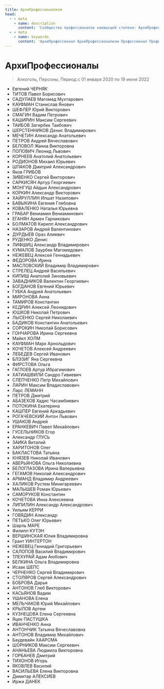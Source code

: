 ```yaml
---
title: АрхиПрофессионализм
head:
  - - meta
    - name: description
      content: 'Сообщество профессионалов наивысшей степени: АрхиПрофессионалов - это официальный Партнер Сбербанка'
  - - meta
    - name: keywords 
      content: 'АрхиПрофессионал АрхиПрофессионализм Профессионал Профессионализм'
---
```



# АрхиПрофессионалы

> Алкоголь, Персоны, Период с 01 января 2020 по 19 июня 2022


- Евгений ЧЕРНЯК
- ТИТОВ Павел Борисович
- САДУЛАЕВ Магомед Мухтарович
- КАУФМАН Станислав Янович
- ШЕФЛЕР Юрий Викторович
- СМАГИН Вадим Петрович
- КАШИРИН Максим Сергеевич
- ТАИБОВ Загирбек Таибович
- ШЕРСТЕННИКОВ Денис Владимирович
- МЕЧЕТИН Александр Анатольевич
- ПЕТРОВ Андрей Вячеславович
- БЕЛОВОЛ Жанна Викторовна
- ПОПОВИЧ Леонид Львович
- КОРНЕЕВ Анатолий Анатольевич
- РОДИОНОВ Михаил Юрьевич
- ШПАКОВ Дмитрий Александрович
- Яков ГРИБОВ
- ЗИВЕНКО Сергей Викторович
- САРКИСЯН Артур Георгиевич
- МОНГУШ Айдын Александрович
- КОРКИН Александр Викторович
- ХАЙРУЛЛИН Илшат Назипович
- БАВЫКИНА Евгения Глебовна
- КОВАЛЕНКО Наталья Юрьевна
- ГРАБАР Вениамин Вениаминович
- ЕГАНЯН Армен Гарникович
- БОЛМАТОВ Кирилл Александрович
- НАЗАРОВ Андрей Валентинович
- ДУРДЫЕВ Ораз Алиевич
- РУДЕНКО Денис
- ЛИФШИЦ Александр Владимирович
- КУМАЛОВ Заурбек Магомедович
- НЕЖЕВЕЦ Алексей Геннадьевич
- ФЕДОРОВА Ирина
- МАСЛОВСКИЙ Владимир Владимирович
- СТРЕЛЕЦ Андрей Васильевич
- КИПИШ Анатолий Зиновьевич
- ЗАВАДНИКОВ Валентин Георгиевич
- БОГДАНОВ Евгений Юрьевич
- ГУБКА Андрей Анатольевич
- МИРОНОВА Анна
- ТАМИРОВ Константин
- КЕДРИН Алексей Леонидович
- ЮШКОВ Николай Петрович
- ЛЫСЕНКО Сергей Николаевич
- БАДИКОВ Константин Анатольевич
- СОРОКИН Николай Борисович
- ГОНЧАРОВА Ирина Сергеевна
- Майкл ХОЛМ
- КАУФМАН Марк Арнольдович
- КОЧЕТОВ Алексей Андреевич
- ЛЕБЕДЕВ Сергей Иванович
- БЛЭЗИГ Яна Сергеевна
- ФИРСТОВА Ольга
- ГАГЛОЕВ Артур Ибрагимович
- ХАТИАШВИЛИ Сандро Гивиевич
- СЛЕПЧЕНКО Петр Михайлович
- ЛАРИН Максим Владиславович
- Ларс ЛЕМАНН
- ПЕТРОВ Дмитрий
- АБАЗЕХОВ Хадис Часамбиевич
- ПОТОКИНА Екатерина
- КАШПЕР Евгений Аркадьевич
- РОГАЧЕВСКИЙ Антон Львович
- УШАКОВ Андрей
- ЕРАНКЕВИЧ Павел Михайлович
- ГУСЕЛЬНИКОВ Егор
- Александр ГЛУСЬ
- ЗАИКА Виталий
- ХАРИТОНОВ Олег
- БАКЛАСТОВА Татьяна
- КНЯЗЕВ Николай Иванович
- АВЕРЬЯНОВА Ольга Николаевна
- БЕЛОГЛАЗОВА Ирина Валерьевна
- ГЕГАМОВ Николай Александрович
- АРМАНД Владимир Андреевич
- ХАЛИКОВ Рустем Минигареевич
- МАЛЫШЕВ Роман Юрьевич
- САМОРУКОВ Константин
- КОЧЕТОВА Инна Алексеевна
- ЛИПИЛИН Александр Александрович
- Уильям КЕРРИ
- ГОВЯДИН Александр
- ПЕТЬКО Олег Юрьевич
- Шарль МАРЕ
- Филипп КУТЭН
- ВЕРШИНСКАЯ Юлия Владимировна
- Грант УИНТЕРТОН
- НЕЖЕВЕЦ Геннадий Григорьевич
- САЛОПОВ Василий Владимирович
- ТЛЕХУРАЙ Адам Аюбович
- БЕЛКИНА Ольга Владимировна
- Исаак ШЕПС
- ЧЕРНЕНКО Сергей Владимирович
- СТОЛЯРОВ Сергей Александрович
- БОБРОВА Дарья
- АНТОНОВ Глеб Викторович
- КАСЬЯНОВ Вадим
- УШАНОВА Елена
- МЕЛЬЧАКОВ Юрий Михайлович
- КРЫЛОВ Артем
- КУЗНЕЦОВА Елена Сергеевна
- Яцек ПАСТУШКА
- ИВАНЧЕНКО Анна
- АНТОНЧИК Татьяна Вячеславовна
- АНТОНОВ Владимир Михайлович
- Баудевайн ХААРСМА
- ШОРНИКОВ Максим Сергеевич
- АНАНЬЕВА Людмила Викторовна
- ГОРБАНЕВ Дмитрий
- ТИХОНОВ Игорь
- ЯКОВЛЕВ Василий
- ВАСИЛЬЕВА Елена Викторовна
- Димитар АЛЕКСИЕВ
- Иржи ДАНЕК
